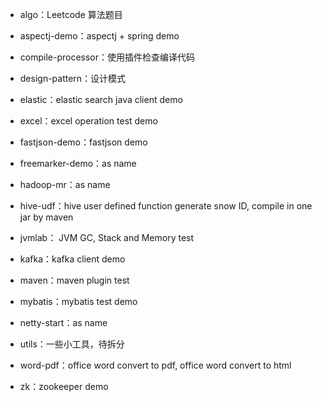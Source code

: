- algo：Leetcode 算法题目

- aspectj-demo：aspectj + spring demo

- compile-processor：使用插件检查编译代码

- design-pattern：设计模式

- elastic：elastic search java client demo

- excel：excel operation test demo

- fastjson-demo：fastjson demo

- freemarker-demo：as name

- hadoop-mr：as name

- hive-udf：hive user defined function generate snow ID, compile in one jar by maven

- jvmlab： JVM GC, Stack and Memory test

- kafka：kafka client demo 

- maven：maven plugin test

- mybatis：mybatis test demo

- netty-start：as name

- utils：一些小工具，待拆分

- word-pdf：office word convert to pdf, office word convert to html

- zk：zookeeper demo